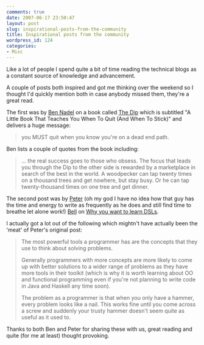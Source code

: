 ```yaml
---
comments: true
date: 2007-06-17 23:50:47
layout: post
slug: inspirational-posts-from-the-community
title: Inspirational posts from the community
wordpress_id: 124
categories:
- Misc
---
```


Like a lot of people I spend quite a bit of time reading the technical blogs as a constant source of knowledge and advancement.

A couple of posts both inspired and got me thinking over the weekend so I thought I'd quickly mention both in case anybody missed them, they're a great read.

The first was by [Ben Nadel](http://www.bennadel.com/) on a book called [The Dip](http://www.bennadel.com/index.cfm?dax=blog:776.view) which is subtitled "A Little Book That Teaches You When To Quit (And When To Stick)" and delivers a huge message:

> you MUST quit when you know you're on a dead end path.

Ben lists a couple of quotes from the book including:

> ... the real success goes to those who obsess. The focus that leads you through the Dip to the other side is rewarded by a marketplace in search of the best in the world. A woodpecker can tap twenty times on a thousand trees and get nowhere, but stay busy. Or he can tap twenty-thousand times on one tree and get dinner.

The second post was by [Peter](http://www.pbell.com/) (oh my god I have no idea how that guy has the time and energy to write as frequently as he does and still find time to breathe let alone work!) [Bell](http://www.pbell.com/) on [Why you want to learn DSLs](http://www.pbell.com/index.cfm/2007/6/17/Why-You-Want-to-Learn-About-DSLs).

I actually got a lot out of the following which mightn't have actually been the 'meat' of Peter's original post:

> The most powerful tools a programmer has are the concepts that they use to think about solving problems. 
>
> Generally programmers with more concepts are more likely to come up with better solutions to a wider range of problems as they have more tools in their toolkit (which is why it is worth learning about OO and functional programming even if you're not planning to write code in Java and Haskell any time soon). 
>
> The problem as a programmer is that when you only have a hammer, every problem looks like a nail. This works fine until you come across a screw and suddenly your trusty hammer doesn't seem quite as useful as it used to.

Thanks to both Ben and Peter for sharing these with us, great reading and quite (for me at least) thought provoking.
